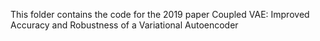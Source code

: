 This folder contains the code for the 2019 paper Coupled VAE: Improved Accuracy and Robustness of a Variational Autoencoder
